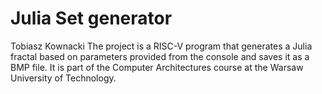 # Julia Set generator
Tobiasz Kownacki
The project is a RISC-V program that generates a Julia fractal based on parameters provided from the console and saves it as a BMP file. It is part of the Computer Architectures course at the Warsaw University of Technology.
